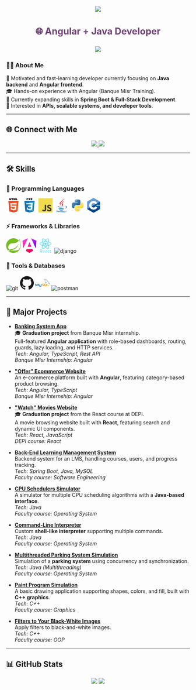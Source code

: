 <!-- Header Section -->
<div align="center">

<!-- Big Gradient Banner with Name -->
<img src="https://capsule-render.vercel.app/api?type=rect&color=0:FF69B4,100:704376&height=70&section=header&text=Menna%20Reda&fontSize=60&fontColor=ffffff&fontAlign=50&fontAlignY=60&font=Pacifico"/>


<!-- Subtitle (your role) -->
<h3 style="color:#704376; font-size: 1.8em;">🌐 Angular + Java Developer</h3>  

<!-- Stylish Divider -->
<img src="https://capsule-render.vercel.app/api?type=rect&color=0:FF69B4,100:704376&height=5&section=footer"/>

</div>


### 👩‍💻 About Me  
🌱 Motivated and fast-learning developer currently focusing on **Java backend** and **Angular frontend**.  
🎓 Hands-on experience with Angular (Banque Misr Training).  
📖 Currently expanding skills in **Spring Boot & Full-Stack Development**.  
🚀 Interested in **APIs, scalable systems, and developer tools**.  

---

## 🌐 Connect with Me  
<p align="center">
  <a href="https://www.linkedin.com/in/menna-reda-80066025a" target="_blank">
    <img src="https://img.shields.io/badge/-Menna%20Reda-0077B5?style=for-the-badge&logo=Linkedin&logoColor=white"/>
  </a>
  <a href="https://codeforces.com/profile/meno903010" target="_blank">
    <img src="https://img.shields.io/badge/Codeforces-orange?style=for-the-badge&logo=codeforces&logoColor=white"/>
  </a>
</p>

---

## 🛠️ Skills  

### 🚀 Programming Languages  
<p align="left">  
  <img src="https://raw.githubusercontent.com/devicons/devicon/master/icons/html5/html5-original-wordmark.svg" alt="html5" width="40"/> 
  <img src="https://raw.githubusercontent.com/devicons/devicon/master/icons/css3/css3-original-wordmark.svg" alt="css3" width="40"/> 
  <img src="https://raw.githubusercontent.com/devicons/devicon/master/icons/javascript/javascript-original.svg" alt="javascript" width="40"/> 
  <img src="https://raw.githubusercontent.com/devicons/devicon/master/icons/java/java-original.svg" alt="java" width="40"/> 
  <img src="https://raw.githubusercontent.com/devicons/devicon/master/icons/python/python-original.svg" alt="python" width="40"/> 
  <img src="https://raw.githubusercontent.com/devicons/devicon/master/icons/cplusplus/cplusplus-original.svg" alt="c++" width="40"/> 
</p>

### ⚡ Frameworks & Libraries  
<p align="left">
  <img src="https://raw.githubusercontent.com/devicons/devicon/master/icons/spring/spring-original.svg" alt="spring boot" width="40"/> 
  <img src="https://raw.githubusercontent.com/devicons/devicon/master/icons/angular/angular-original.svg" alt="angular" width="40"/> 
  <img src="https://raw.githubusercontent.com/devicons/devicon/master/icons/react/react-original-wordmark.svg" alt="react" width="40"/> 
  <img src="https://cdn.worldvectorlogo.com/logos/django.svg" alt="django" width="40"/> 
</p>

### 🔧 Tools & Databases  
<p align="left">
  <img src="https://www.vectorlogo.zone/logos/git-scm/git-scm-icon.svg" alt="git" width="40"/> 
  <img src="https://raw.githubusercontent.com/devicons/devicon/master/icons/github/github-original.svg" alt="github" width="40"/> 
  <img src="https://raw.githubusercontent.com/devicons/devicon/master/icons/mysql/mysql-original-wordmark.svg" alt="mysql" width="40"/> 
  <img src="https://www.vectorlogo.zone/logos/getpostman/getpostman-icon.svg" alt="postman" width="40"/> 
</p>

---

## 🚀 Major Projects  

 
- [**Banking System App**](https://github.com/1Menna/Banking-System-App_-Banque-Misr-GP)  
 🎓 **Graduation project** from Banque Misr internship.  
  Full-featured **Angular application** with role-based dashboards, routing, guards, lazy loading, and HTTP services.  
  *Tech: Angular, TypeScript, Rest API*  
  *Banque Misr Internship: Angular*

 - [**"Offer" Ecommerce Website**](https://github.com/1Menna/Product_Categories_Angular)  
  An e-commerce platform built with **Angular**, featuring category-based product browsing.  
  *Tech: Angular, TypeScript*  
  *Banque Misr Internship: Angular* 
  
- [**"Watch" Movies Website**](https://github.com/1Menna/Movies_Website)  
🎓 **Graduation project** from the React course at DEPI.  
  A movie browsing website built with **React**, featuring search and dynamic UI components.  
*Tech: React, JavaScript*  
*DEPI course: React*
  
- [**Back-End Learning Management System**](https://github.com/asmaatefomran/LearnSphere)  
Backend system for an LMS, handling courses, users, and progress tracking.  
*Tech: Spring Boot, Java, MySQL*  
*Faculty course: Software Engineering*  

- [**CPU Schedulers Simulator**](https://github.com/SH-code12/CPU-Schedulers-Simulator)  
A simulator for multiple CPU scheduling algorithms with a **Java-based interface**.  
*Tech: Java*  
*Faculty course: Operating System*  

- [**Command-Line Interpreter**](https://github.com/MalakHisham121/Command-Line-Interpreter)  
Custom **shell-like interpreter** supporting multiple commands.  
*Tech: Java*  
*Faculty course: Operating System*  

- [**Multithreaded Parking System Simulation**](https://github.com/SH-code12/Multithreaded-Parking-System-Simulation)  
Simulation of a **parking system** using concurrency and synchronization.  
*Tech: Java (Multithreading)*  
*Faculty course: Operating System*  

- [**Paint Program Simulation**](https://github.com/SaraMoh0103/Paint-program-simulation)  
A basic drawing application supporting shapes, colors, and fill, built with **C++ graphics**.  
*Tech: C++*  
*Faculty course: Graphics*  

- [**Filters to Your Black-White Images**](https://github.com/1Menna/Assignment-1oop)  
Apply filters to black-and-white images.  
*Tech: C++*  
*Faculty course: OOP*  



---

## 📊 GitHub Stats  

<p align="center">
  <img src="https://github-readme-stats.vercel.app/api?username=1Menna&show_icons=true&theme=radical" height="150"/>  
  <img src="https://github-readme-stats.vercel.app/api/top-langs/?username=1Menna&layout=compact&langs_count=10&theme=radical" height="150"/>
</p>
